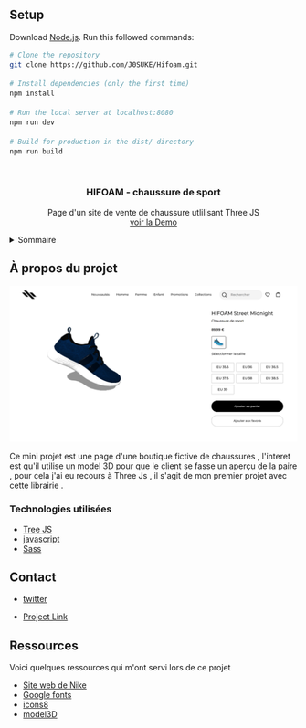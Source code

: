 ## Setup
Download [Node.js](https://nodejs.org/en/download/).
Run this followed commands:

``` bash
# Clone the repository
git clone https://github.com/J0SUKE/Hifoam.git

# Install dependencies (only the first time)
npm install

# Run the local server at localhost:8080
npm run dev

# Build for production in the dist/ directory
npm run build
```

<div id="top"></div>

<!-- PROJECT LOGO -->
<br />
<div align="center">
  
  <h3 align="center">HIFOAM - chaussure de sport</h3>

  <p align="center">
    Page d'un site de vente de chaussure utlilisant Three JS 
    <br />
    <a href="https://hifoam.vercel.app/">voir la Demo</a>
  </p>
</div>

<!-- TABLE OF CONTENTS -->
<details>
  <summary>Sommaire</summary>
  <ol>
    <li>
      <a href="#about-the-project">À propos du projet</a>
      <ul>
        <li><a href="#built-with">Technologies utilisées</a></li>
      </ul>
    </li>
    <li><a href="#contact">Contact</a></li>
    <li><a href="#acknowledgments">Ressources</a></li>
  </ol>
</details>



<!-- ABOUT THE PROJECT -->
## À propos du projet

![screenshot](screenshots/1.png)

Ce mini projet est une page d'une boutique fictive de chaussures , l'interet est qu'il utilise un model 3D pour que le client se fasse un aperçu de la paire , pour cela j'ai eu recours à Three Js , il s'agit de mon premier projet avec cette librairie .

### Technologies utilisées

* [Tree JS](https://threejs.org/)
* [javascript](https://www.javascript.com/)
* [Sass](https://sass-lang.com/)

<!-- CONTACT -->
## Contact

* [twitter](https://twitter.com/Jean_M_____I)

* [Project Link](https://github.com/J0SUKE/Shoe-store)



<!-- ACKNOWLEDGMENTS -->
## Ressources

Voici quelques ressources qui m'ont servi lors de ce projet

* [Site web de Nike](https://www.nike.com/fr/t/chaussure-air-force-1-le-pour-plus-age-D59pRJ/DH2920-111)
* [Google fonts](https://fonts.google.com/)
* [icons8](https://icons8.com/icons/)
* [model3D](https://github.com/KhronosGroup/glTF-Sample-Models/tree/master/2.0/MaterialsVariantsShoe)
